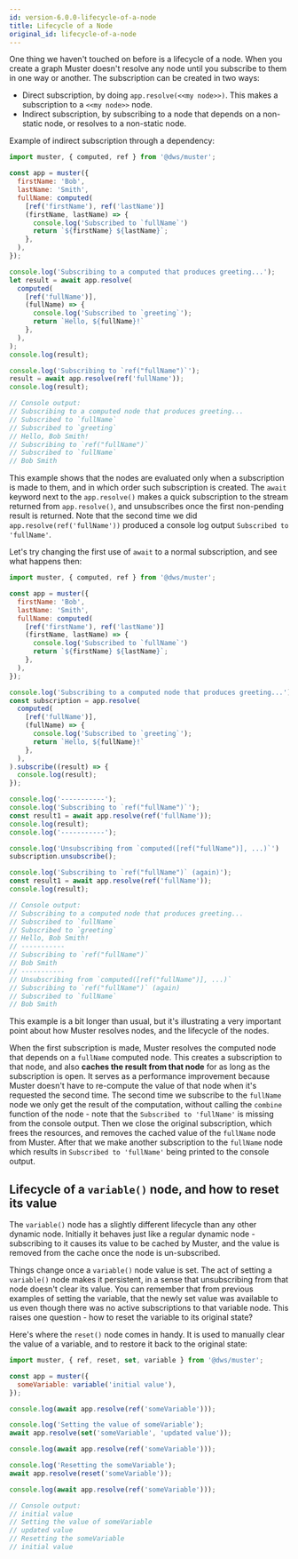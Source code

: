 ```yaml
---
id: version-6.0.0-lifecycle-of-a-node
title: Lifecycle of a Node
original_id: lifecycle-of-a-node
---
```


One thing we haven't touched on before is a lifecycle of a node. When you create a graph Muster doesn't resolve any node until you subscribe to them in one way or another. The subscription can be created in two ways:
  - Direct subscription, by doing `app.resolve(<<my node>>)`. This makes a subscription to a `<<my node>>` node.
  - Indirect subscription, by subscribing to a node that depends on a non-static node, or resolves to a non-static node.

 <!-- Is there a way to make this less contrived? -->

Example of indirect subscription through a dependency:
```javascript
import muster, { computed, ref } from '@dws/muster';

const app = muster({
  firstName: 'Bob',
  lastName: 'Smith',
  fullName: computed(
    [ref('firstName'), ref('lastName')]
    (firstName, lastName) => {
      console.log('Subscribed to `fullName`')
      return `${firstName} ${lastName}`;
    },
  ),
});

console.log('Subscribing to a computed that produces greeting...');
let result = await app.resolve(
  computed(
    [ref('fullName')],
    (fullName) => {
      console.log('Subscribed to `greeting`');
      return `Hello, ${fullName}!`
    },
  ),
);
console.log(result);

console.log('Subscribing to `ref("fullName")`');
result = await app.resolve(ref('fullName'));
console.log(result);

// Console output:
// Subscribing to a computed node that produces greeting...
// Subscribed to `fullName`
// Subscribed to `greeting`
// Hello, Bob Smith!
// Subscribing to `ref("fullName")`
// Subscribed to `fullName`
// Bob Smith
```
This example shows that the nodes are evaluated only when a subscription is made to them, and in which order such subscription is created. The `await` keyword next to the `app.resolve()` makes a quick subscription to the stream returned from `app.resolve()`, and unsubscribes once the first non-pending result is returned. Note that the second time we did `app.resolve(ref('fullName'))` produced a console log output `Subscribed to 'fullName'`.

Let's try changing the first use of `await` to a normal subscription, and see what happens then:
```javascript
import muster, { computed, ref } from '@dws/muster';

const app = muster({
  firstName: 'Bob',
  lastName: 'Smith',
  fullName: computed(
    [ref('firstName'), ref('lastName')]
    (firstName, lastName) => {
      console.log('Subscribed to `fullName`')
      return `${firstName} ${lastName}`;
    },
  ),
});

console.log('Subscribing to a computed node that produces greeting...');
const subscription = app.resolve(
  computed(
    [ref('fullName')],
    (fullName) => {
      console.log('Subscribed to `greeting`');
      return `Hello, ${fullName}!`
    },
  ),
).subscribe((result) => {
  console.log(result);
});

console.log('-----------');
console.log('Subscribing to `ref("fullName")`');
const result1 = await app.resolve(ref('fullName'));
console.log(result);
console.log('-----------');

console.log('Unsubscribing from `computed([ref("fullName")], ...)`')
subscription.unsubscribe();

console.log('Subscribing to `ref("fullName")` (again)');
const result1 = await app.resolve(ref('fullName'));
console.log(result);

// Console output:
// Subscribing to a computed node that produces greeting...
// Subscribed to `fullName`
// Subscribed to `greeting`
// Hello, Bob Smith!
// -----------
// Subscribing to `ref("fullName")`
// Bob Smith
// -----------
// Unsubscribing from `computed([ref("fullName")], ...)`
// Subscribing to `ref("fullName")` (again)
// Subscribed to `fullName`
// Bob Smith
```
This example is a bit longer than usual, but it's illustrating a very important point about how Muster resolves nodes, and the lifecycle of the nodes.

When the first subscription is made, Muster resolves the computed node that depends on a `fullName` computed node. This creates a subscription to that node, and also **caches the result from that node** for as long as the subscription is open. It serves as a performance improvement because Muster doesn't have to re-compute the value of that node when it's requested the second time.
The second time we subscribe to the `fullName` node we only get the result of the computation, without calling the `combine` function of the node - note that the `Subscribed to 'fullName'` is missing from the console output.
Then we close the original subscription, which frees the resources, and removes the cached value of the `fullName` node from Muster.
After that we make another subscription to the `fullName` node which results in `Subscribed to 'fullName'` being printed to the console output.

## Lifecycle of a `variable()` node, and how to reset its value

The `variable()` node has a slightly different lifecycle than any other dynamic node. Initially it behaves just like a regular dynamic node - subscribing to it causes its value to be cached by Muster, and the value is removed from the cache once the node is un-subscribed.

Things change once a `variable()` node value is set. The act of setting a `variable()` node makes it persistent, in a sense that unsubscribing from that node doesn't clear its value. You can remember that from previous examples of setting the variable, that the newly set value was available to us even though there was no active subscriptions to that variable node.
This raises one question - how to reset the variable to its original state?

Here's where the `reset()` node comes in handy. It is used to manually clear the value of a variable, and to restore it back to the original state:
```javascript
import muster, { ref, reset, set, variable } from '@dws/muster';

const app = muster({
  someVariable: variable('initial value'),
});

console.log(await app.resolve(ref('someVariable')));

console.log('Setting the value of someVariable');
await app.resolve(set('someVariable', 'updated value'));

console.log(await app.resolve(ref('someVariable')));

console.log('Resetting the someVariable');
await app.resolve(reset('someVariable'));

console.log(await app.resolve(ref('someVariable')));

// Console output:
// initial value
// Setting the value of someVariable
// updated value
// Resetting the someVariable
// initial value
```
